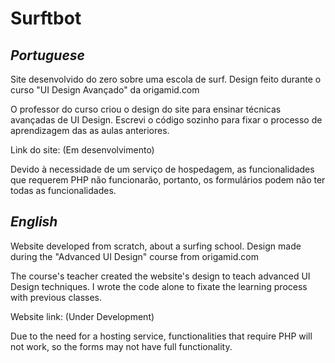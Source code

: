 # Surftbot

## _Portuguese_

Site desenvolvido do zero sobre uma escola de surf. Design feito durante o curso "UI Design Avançado" da origamid.com

O professor do curso criou o design do site para ensinar técnicas avançadas de UI Design. Escrevi o código sozinho para fixar o processo de aprendizagem das as aulas anteriores.

Link do site: (Em desenvolvimento)

Devido à necessidade de um serviço de hospedagem, as funcionalidades que requerem PHP não funcionarão, portanto, os formulários podem não ter todas as funcionalidades.

## _English_

Website developed from scratch, about a surfing school. Design made during the "Advanced UI Design" course from origamid.com

The course's teacher created the website's design to teach advanced UI Design techniques. I wrote the code alone to fixate the learning process with previous classes.

Website link: (Under Development)

Due to the need for a hosting service, functionalities that require PHP will not work, so the forms may not have full functionality.

